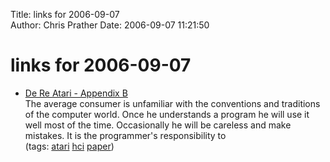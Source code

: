 Title: links for 2006-09-07  
Author: Chris Prather
Date: 2006-09-07 11:21:50

# links for 2006-09-07
<ul class="delicious">
	<li>
		<div class="delicious-link"><a href="http://www.atariarchives.org/dere/chaptB.php">De Re Atari - Appendix B</a></div>
		<div class="delicious-extended">The average consumer is unfamiliar with the conventions and traditions of the computer world. Once he understands a program he will use it well most of the time. Occasionally he will be careless and make mistakes. It is the programmer's responsibility to</div>
		<div class="delicious-tags">(tags: <a href="http://del.icio.us/perigrin/atari">atari</a> <a href="http://del.icio.us/perigrin/hci">hci</a> <a href="http://del.icio.us/perigrin/paper">paper</a>)</div>
	</li>
</ul>

